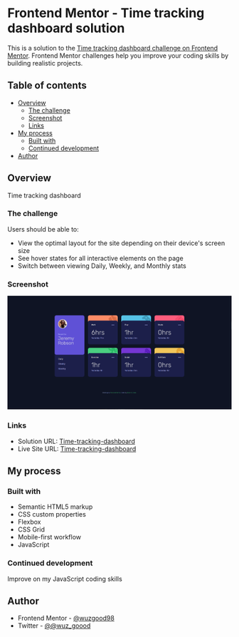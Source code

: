 # Frontend Mentor - Time tracking dashboard solution

This is a solution to the [Time tracking dashboard challenge on Frontend Mentor](https://www.frontendmentor.io/challenges/time-tracking-dashboard-UIQ7167Jw). Frontend Mentor challenges help you improve your coding skills by building realistic projects. 

## Table of contents

- [Overview](#overview)
  - [The challenge](#the-challenge)
  - [Screenshot](#screenshot)
  - [Links](#links)
- [My process](#my-process)
  - [Built with](#built-with)
  - [Continued development](#continued-development)
- [Author](#author)

## Overview

Time tracking dashboard

### The challenge

Users should be able to:

- View the optimal layout for the site depending on their device's screen size
- See hover states for all interactive elements on the page
- Switch between viewing Daily, Weekly, and Monthly stats

### Screenshot

![](./screenshot/solution.png)

### Links

- Solution URL: [Time-tracking-dashboard](https://github.com/wuzgood98/Time-tracking-dashboard)
- Live Site URL: [Time-tracking-dashboard](https://wuzgood98.github.io/Time-tracking-dashboard/)

## My process

### Built with

- Semantic HTML5 markup
- CSS custom properties
- Flexbox
- CSS Grid
- Mobile-first workflow
- JavaScript

### Continued development

Improve on my JavaScript coding skills

## Author

- Frontend Mentor - [@wuzgood98](https://www.frontendmentor.io/profile/wuzgood98)
- Twitter - [@@wuz_goood](https://www.twitter.com/@wuz_goood)